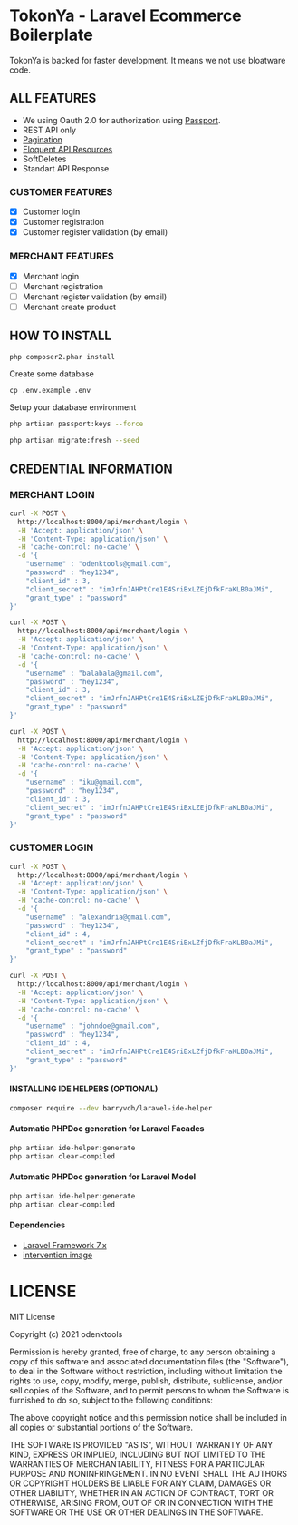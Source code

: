 # TokonYa - Laravel Ecommerce Boilerplate

TokonYa is backed for faster development. It means we not use bloatware code.

## ALL FEATURES

- We using Oauth 2.0 for authorization using [Passport](https://laravel.com/docs/7.x/passport).
- REST API only
- [Pagination](https://laravel.com/docs/7.x/pagination)
- [Eloquent API Resources](https://laravel.com/docs/7.x/eloquent-resources)
- SoftDeletes
- Standart API Response

### CUSTOMER FEATURES

- [x] Customer login
- [x] Customer registration
- [x] Customer register validation (by email)

### MERCHANT FEATURES

- [x] Merchant login
- [ ] Merchant registration
- [ ] Merchant register validation (by email)
- [ ] Merchant create product

## HOW TO INSTALL

```bash
php composer2.phar install
```

Create some database

```
cp .env.example .env
```

Setup your database environment

```bash
php artisan passport:keys --force
```

```bash
php artisan migrate:fresh --seed
```

## CREDENTIAL INFORMATION

### MERCHANT LOGIN

```bash
curl -X POST \
  http://localhost:8000/api/merchant/login \
  -H 'Accept: application/json' \
  -H 'Content-Type: application/json' \
  -H 'cache-control: no-cache' \
  -d '{
    "username" : "odenktools@gmail.com",
    "password" : "hey1234",
    "client_id" : 3,
    "client_secret" : "imJrfnJAHPtCre1E4SriBxLZEjDfkFraKLB0aJMi",
    "grant_type" : "password"
}'
```

```bash
curl -X POST \
  http://localhost:8000/api/merchant/login \
  -H 'Accept: application/json' \
  -H 'Content-Type: application/json' \
  -H 'cache-control: no-cache' \
  -d '{
    "username" : "balabala@gmail.com",
    "password" : "hey1234",
    "client_id" : 3,
    "client_secret" : "imJrfnJAHPtCre1E4SriBxLZEjDfkFraKLB0aJMi",
    "grant_type" : "password"
}'
```

```bash
curl -X POST \
  http://localhost:8000/api/merchant/login \
  -H 'Accept: application/json' \
  -H 'Content-Type: application/json' \
  -H 'cache-control: no-cache' \
  -d '{
    "username" : "iku@gmail.com",
    "password" : "hey1234",
    "client_id" : 3,
    "client_secret" : "imJrfnJAHPtCre1E4SriBxLZEjDfkFraKLB0aJMi",
    "grant_type" : "password"
}'
```

### CUSTOMER LOGIN

```bash
curl -X POST \
  http://localhost:8000/api/merchant/login \
  -H 'Accept: application/json' \
  -H 'Content-Type: application/json' \
  -H 'cache-control: no-cache' \
  -d '{
    "username" : "alexandria@gmail.com",
    "password" : "hey1234",
    "client_id" : 4,
    "client_secret" : "imJrfnJAHPtCre1E4SriBxLZfjDfkFraKLB0aJMi",
    "grant_type" : "password"
}'
```

```bash
curl -X POST \
  http://localhost:8000/api/merchant/login \
  -H 'Accept: application/json' \
  -H 'Content-Type: application/json' \
  -H 'cache-control: no-cache' \
  -d '{
    "username" : "johndoe@gmail.com",
    "password" : "hey1234",
    "client_id" : 4,
    "client_secret" : "imJrfnJAHPtCre1E4SriBxLZfjDfkFraKLB0aJMi",
    "grant_type" : "password"
}'
```

#### INSTALLING IDE HELPERS (OPTIONAL)

```bash
composer require --dev barryvdh/laravel-ide-helper
```

#### Automatic PHPDoc generation for Laravel Facades

```bash
php artisan ide-helper:generate
php artisan clear-compiled
```

#### Automatic PHPDoc generation for Laravel Model

```bash
php artisan ide-helper:generate
php artisan clear-compiled
```

#### Dependencies

* [Laravel Framework 7.x](https://laravel.com/docs/7.x)
* [intervention image](http://image.intervention.io)

# LICENSE

MIT License

Copyright (c) 2021 odenktools

Permission is hereby granted, free of charge, to any person obtaining a copy
of this software and associated documentation files (the "Software"), to deal
in the Software without restriction, including without limitation the rights
to use, copy, modify, merge, publish, distribute, sublicense, and/or sell
copies of the Software, and to permit persons to whom the Software is
furnished to do so, subject to the following conditions:

The above copyright notice and this permission notice shall be included in all
copies or substantial portions of the Software.

THE SOFTWARE IS PROVIDED "AS IS", WITHOUT WARRANTY OF ANY KIND, EXPRESS OR
IMPLIED, INCLUDING BUT NOT LIMITED TO THE WARRANTIES OF MERCHANTABILITY,
FITNESS FOR A PARTICULAR PURPOSE AND NONINFRINGEMENT. IN NO EVENT SHALL THE
AUTHORS OR COPYRIGHT HOLDERS BE LIABLE FOR ANY CLAIM, DAMAGES OR OTHER
LIABILITY, WHETHER IN AN ACTION OF CONTRACT, TORT OR OTHERWISE, ARISING FROM,
OUT OF OR IN CONNECTION WITH THE SOFTWARE OR THE USE OR OTHER DEALINGS IN THE
SOFTWARE.
